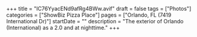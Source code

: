 +++
title = "IC76YyacENd9afRg4BWw.avif"
draft = false
tags = ["Photos"]
categories = ["ShowBiz Pizza Place"]
pages = ["Orlando, FL (7419 International Dr)"]
startDate = ""
description = "The exterior of Orlando (International) as a 2.0 and at nighttime."
+++
